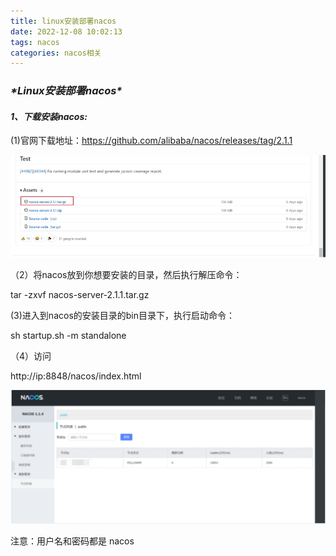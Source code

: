 ```yaml
---
title: linux安装部署nacos
date: 2022-12-08 10:02:13
tags: nacos
categories: nacos相关
---
```


### ***\*Linux安装部署nacos\****

#### *1、下载安装nacos:*

(1)官网下载地址：https://github.com/alibaba/nacos/releases/tag/2.1.1

![img](linux安装部署nacos/wps1.jpg) 

 

（2）将nacos放到你想要安装的目录，然后执行解压命令：

tar -zxvf nacos-server-2.1.1.tar.gz

 (3)进入到nacos的安装目录的bin目录下，执行启动命令：

sh startup.sh -m standalone

（4）访问

http://ip:8848/nacos/index.html

![image-20221208105612230](linux安装部署nacos/image-20221208105612230.png) 

 

注意：用户名和密码都是 nacos
